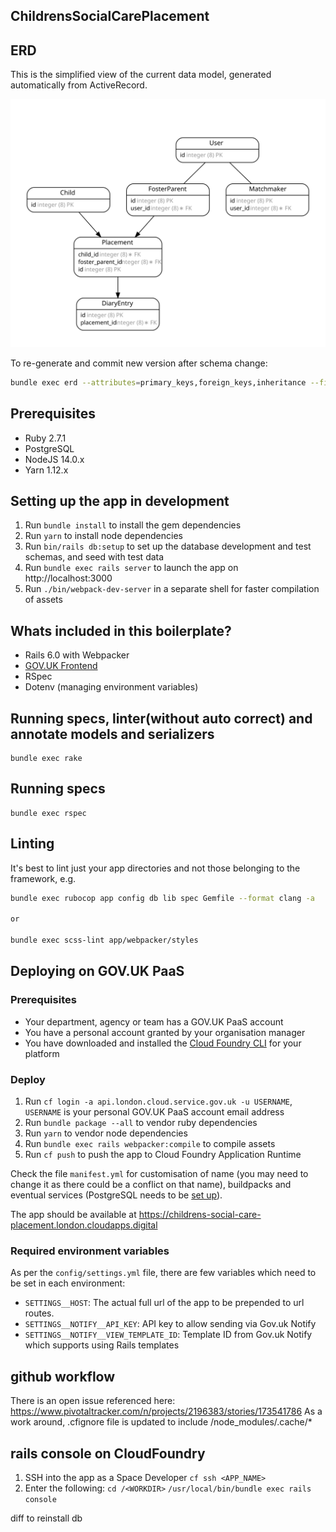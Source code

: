 ## ChildrensSocialCarePlacement

## ERD

This is the simplified view of the current data model, generated automatically from ActiveRecord.

![Current ERD](erd.svg)

To re-generate and commit new version after schema change:

```bash
bundle exec erd --attributes=primary_keys,foreign_keys,inheritance --filetype=svg --title=""
```

## Prerequisites

- Ruby 2.7.1
- PostgreSQL
- NodeJS 14.0.x
- Yarn 1.12.x

## Setting up the app in development

1. Run `bundle install` to install the gem dependencies
2. Run `yarn` to install node dependencies
3. Run `bin/rails db:setup` to set up the database development and test schemas, and seed with test data
4. Run `bundle exec rails server` to launch the app on http://localhost:3000
5. Run `./bin/webpack-dev-server` in a separate shell for faster compilation of assets

## Whats included in this boilerplate?

- Rails 6.0 with Webpacker
- [GOV.UK Frontend](https://github.com/alphagov/govuk-frontend)
- RSpec
- Dotenv (managing environment variables)

## Running specs, linter(without auto correct) and annotate models and serializers
```
bundle exec rake
```

## Running specs
```
bundle exec rspec
```

## Linting

It's best to lint just your app directories and not those belonging to the framework, e.g.

```bash
bundle exec rubocop app config db lib spec Gemfile --format clang -a

or

bundle exec scss-lint app/webpacker/styles
```

## Deploying on GOV.UK PaaS

### Prerequisites

- Your department, agency or team has a GOV.UK PaaS account
- You have a personal account granted by your organisation manager
- You have downloaded and installed the [Cloud Foundry CLI](https://github.com/cloudfoundry/cli#downloads) for your platform

### Deploy

1. Run `cf login -a api.london.cloud.service.gov.uk -u USERNAME`, `USERNAME` is your personal GOV.UK PaaS account email address
2. Run `bundle package --all` to vendor ruby dependencies
3. Run `yarn` to vendor node dependencies
4. Run `bundle exec rails webpacker:compile` to compile assets
5. Run `cf push` to push the app to Cloud Foundry Application Runtime

Check the file `manifest.yml` for customisation of name (you may need to change it as there could be a conflict on that name), buildpacks and eventual services (PostgreSQL needs to be [set up](https://docs.cloud.service.gov.uk/deploying_services/postgresql/)).

The app should be available at https://childrens-social-care-placement.london.cloudapps.digital

### Required environment variables

As per the `config/settings.yml` file, there are few variables which need to be set in each environment:

* `SETTINGS__HOST`: The actual full url of the app to be prepended to url routes.
* `SETTINGS__NOTIFY__API_KEY`: API key to allow sending via Gov.uk Notify
* `SETTINGS__NOTIFY__VIEW_TEMPLATE_ID`: Template ID from Gov.uk Notify which supports using Rails templates

## github workflow

There is an open issue referenced here: https://www.pivotaltracker.com/n/projects/2196383/stories/173541786
As a work around, .cfignore file is updated to include /node_modules/.cache/*

## rails console on CloudFoundry

1. SSH into the app as a Space Developer
  `cf ssh <APP_NAME>`
2. Enter the following:
  `cd /<WORKDIR>`
  `/usr/local/bin/bundle exec rails console`

diff to reinstall db
